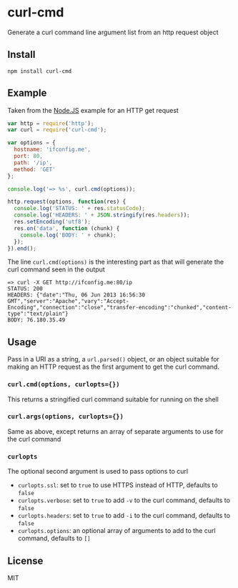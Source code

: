 curl-cmd
========

Generate a curl command line argument list from an http request object

Install
-------

    npm install curl-cmd

Example
-------

Taken from the [Node.JS](http://nodejs.org) example for an HTTP get request

``` js
var http = require('http');
var curl = require('curl-cmd');

var options = {
  hostname: 'ifconfig.me',
  port: 80,
  path: '/ip',
  method: 'GET'
};

console.log('=> %s', curl.cmd(options));

http.request(options, function(res) {
  console.log('STATUS: ' + res.statusCode);
  console.log('HEADERS: ' + JSON.stringify(res.headers));
  res.setEncoding('utf8');
  res.on('data', function (chunk) {
    console.log('BODY: ' + chunk);
  });
}).end();
```

The line `curl.cmd(options)` is the interesting part as that will generate
the curl command seen in the output

```
=> curl -X GET http://ifconfig.me:80/ip
STATUS: 200
HEADERS: {"date":"Thu, 06 Jun 2013 16:56:30 GMT","server":"Apache","vary":"Accept-Encoding","connection":"close","transfer-encoding":"chunked","content-type":"text/plain"}
BODY: 76.180.35.49
```

Usage
-----

Pass in a URI as a string, a `url.parsed()` object, or an object suitable for
making an HTTP request as the first argument to get the curl command.

### `curl.cmd(options, curlopts={})`

This returns a stringified curl command suitable for running on the shell

### `curl.args(options, curlopts={})`

Same as above, except returns an array of separate arguments to use for the curl command

### `curlopts`

The optional second argument is used to pass options to curl

- `curlopts.ssl`: set to `true` to use HTTPS instead of HTTP, defaults to `false`
- `curlopts.verbose`: set to `true` to add `-v` to the curl command, defaults to `false`
- `curlopts.headers`: set to `true` to add `-i` to the curl command, defaults to `false`
- `curlopts.options`: an optional array of arguments to add to the curl command, defaults to `[]`

License
-------

MIT
